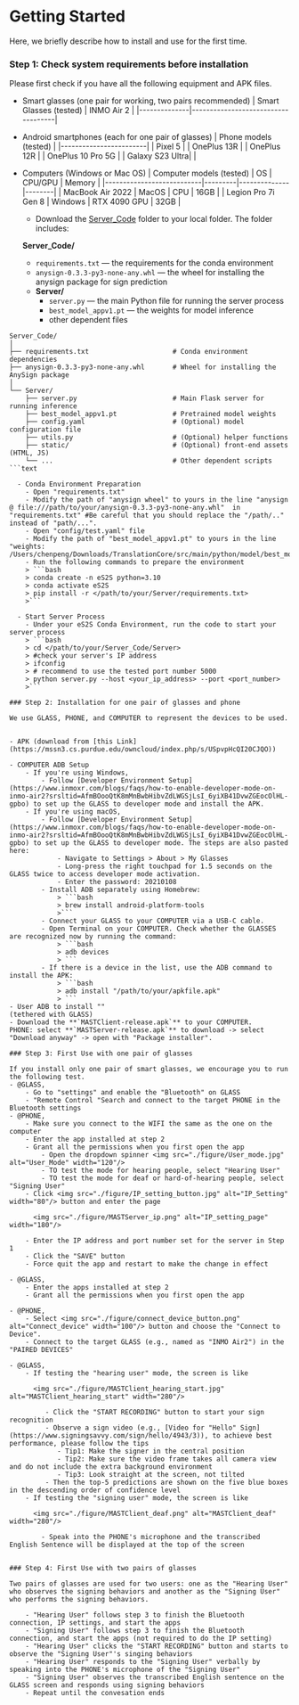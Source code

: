# Getting Started 
Here, we briefly describe how to install and use for the first time. 


### Step 1: Check system requirements before installation

Please first check if you have all the following equipment and APK files. 

- Smart glasses (one pair for working, two pairs recommended)
  | Smart Glasses  (tested)      | INMO Air 2   |
  |--------------|------------------------------------|
  
- Android smartphones (each for one pair of glasses)
   | Phone models (tested) |
   |------------------------|
   | Pixel 5                |
   | OnePlus 13R            |
   | OnePlus 12R            |
   | OnePlus 10 Pro 5G      |
   | Galaxy S23 Ultra|	|
   

- Computers (Windows or Mac OS)
     | Computer models (tested) | OS      | CPU/GPU      | Memory |
     |---------------------------|---------|--------------|--------|
     | MacBook Air 2022          | MacOS   | CPU          | 16GB   |
     | Legion Pro 7i Gen 8       | Windows | RTX 4090 GPU | 32GB   |  
     
  
  
  - Download the [Server_Code](https://mssn3.cs.purdue.edu/owncloud/index.php/s/qhMlNkkTFs9gjGL) folder to your local folder. The folder includes:

  **Server_Code/**
  - `requirements.txt` — the requirements for the conda environment  
  - `anysign-0.3.3-py3-none-any.whl` — the wheel for installing the anysign package for sign prediction  
  - **Server/**
    - `server.py` — the main Python file for running the server process  
    - `best_model_appv1.pt` — the weights for model inference  
    - other dependent files

```text
Server_Code/
│
├── requirements.txt                     # Conda environment dependencies
├── anysign-0.3.3-py3-none-any.whl       # Wheel for installing the AnySign package
│
└── Server/
    ├── server.py                        # Main Flask server for running inference
    ├── best_model_appv1.pt              # Pretrained model weights
    ├── config.yaml                      # (Optional) model configuration file
    ├── utils.py                         # (Optional) helper functions
    ├── static/                          # (Optional) front-end assets (HTML, JS)
    └── ...                              # Other dependent scripts
```text

  - Conda Environment Preparation
  	- Open "requirements.txt"
	- Modify the path of "anysign wheel" to yours in the line "anysign @ file:///path/to/your/anysign-0.3.3-py3-none-any.whl"  in "requirements.txt" #Be careful that you should replace the "/path/.." instead of "path/...".
	- Open "config/test.yaml" file 
	- Modify the path of "best_model_appv1.pt" to yours in the line "weights: /Users/chenpeng/Downloads/TranslationCore/src/main/python/model/best_model_appv1.pt"
	- Run the following commands to prepare the environment
  	> ```bash
  	> conda create -n eS2S python=3.10
  	> conda activate eS2S
  	> pip install -r </path/to/your/Server/requirements.txt>
  	>```
  
  - Start Server Process 
 	- Under your eS2S Conda Environment, run the code to start your server process
  	> ```bash
 	> cd </path/to/your/Server_Code/Server>
	> #check your server's IP address
  	> ifconfig
	> # recommend to use the tested port number 5000
  	> python server.py --host <your_ip_address> --port <port_number>
  	>```

### Step 2: Installation for one pair of glasses and phone

We use GLASS, PHONE, and COMPUTER to represent the devices to be used. 

  
- APK (download from [this Link](https://mssn3.cs.purdue.edu/owncloud/index.php/s/USpvpHcQI20CJQO))

- COMPUTER ADB Setup
	- If you're using Windows, 
		- Follow [Developer Environment Setup](https://www.inmoxr.com/blogs/faqs/how-to-enable-developer-mode-on-inmo-air2?srsltid=AfmBOooQtK8mMnBwbHibvZdLWGSjLsI_6yiXB41DvwZGEocOlHL-gpbo) to set up the GLASS to developer mode and install the APK.
	- If you're using macOS, 
		- Follow [Developer Environment Setup](https://www.inmoxr.com/blogs/faqs/how-to-enable-developer-mode-on-inmo-air2?srsltid=AfmBOooQtK8mMnBwbHibvZdLWGSjLsI_6yiXB41DvwZGEocOlHL-gpbo) to set up the GLASS to developer mode. The steps are also pasted here:
			- Navigate to Settings > About > My Glasses 
			- Long-press the right touchpad for 1.5 seconds on the GLASS twice to access developer mode activation. 
			- Enter the password: 20210108 
		- Install ADB separately using Homebrew: 
			> ```bash
			> brew install android-platform-tools
			>```
		- Connect your GLASS to your COMPUTER via a USB-C cable.
		- Open Terminal on your COMPUTER. Check whether the GLASSES are recognized now by running the command:
			> ```bash
			> adb devices
			> ```
		- If there is a device in the list, use the ADB command to install the APK: 
			> ```bash
			> adb install "/path/to/your/apkfile.apk"
			> ```
- User ADB to install ""
(tethered with GLASS) 	
- Download the **`MASTClient-release.apk`** to your COMPUTER.		
PHONE: select **`MASTServer-release.apk`** to download -> select "Download anyway" -> open with "Package installer".
		
### Step 3: First Use with one pair of glasses

If you install only one pair of smart glasses, we encourage you to run the following test. 
- @GLASS,
	- Go to "settings" and enable the "Bluetooth" on GLASS
	- "Remote Control "Search and connect to the target PHONE in the Bluetooth settings
- @PHONE,
	- Make sure you connect to the WIFI the same as the one on the computer
	- Enter the app installed at step 2
	- Grant all the permissions when you first open the app
		- Open the dropdown spinner <img src="./figure/User_mode.jpg" alt="User_Mode" width="120"/>
		- TO test the mode for hearing people, select "Hearing User"
		- TO test the mode for deaf or hard-of-hearing people, select "Signing User" 
	- Click <img src="./figure/IP_setting_button.jpg" alt="IP_Setting" width="80"/> button and enter the page  
	
	  <img src="./figure/MASTServer_ip.png" alt="IP_setting_page" width="180"/>
	  
	- Enter the IP address and port number set for the server in Step 1
	- Click the "SAVE" button
	- Force quit the app and restart to make the change in effect

- @GLASS, 
	- Enter the apps installed at step 2
	- Grant all the permissions when you first open the app
	
- @PHONE,
	- Select <img src="./figure/connect_device_button.png" alt="Connect_device" width="100"/> button and choose the "Connect to Device". 
	- Connect to the target GLASS (e.g., named as "INMO Air2") in the "PAIRED DEVICES"

- @GLASS, 
	- If testing the "hearing user" mode, the screen is like  
	
	  <img src="./figure/MASTClient_hearing_start.jpg" alt="MASTClient_hearing_start" width="280"/>
	  
	  	 - Click the "START RECORDING" button to start your sign recognition
		 - Observe a sign video (e.g., [Video for "Hello" Sign](https://www.signingsavvy.com/sign/hello/4943/3)), to achieve best performance, please follow the tips
		 	- Tip1: Make the signer in the central position
			- Tip2: Make sure the video frame takes all camera view and do not include the extra background environment
			- Tip3: Look straight at the screen, not tilted
		 - Then the top-5 predictions are shown on the five blue boxes in the descending order of confidence level
	- If testing the "signing user" mode, the screen is like  
	
	  <img src="./figure/MASTClient_deaf.png" alt="MASTClient_deaf" width="280"/>
	  
	  	- Speak into the PHONE's microphone and the transcribed English Sentence will be displayed at the top of the screen
	

### Step 4: First Use with two pairs of glasses

Two pairs of glasses are used for two users: one as the "Hearing User" who observes the signing behaviors and another as the "Signing User" who performs the signing behaviors.

	- "Hearing User" follows step 3 to finish the Bluetooth connection, IP settings, and start the apps
	- "Signing User" follows step 3 to finish the Bluetooth connection, and start the apps (not required to do the IP setting)
	- "Hearing User" clicks the "START RECORDING" button and starts to observe the "Signing User"'s singing behaviors
	- "Hearing User" responds to the "Signing User" verbally by speaking into the PHONE's microphone of the "Signing User" 	
	- "Signing User" observes the transcribed English sentence on the GLASS screen and responds using signing behaviors
	- Repeat until the convesation ends
